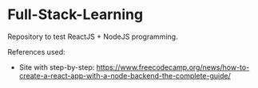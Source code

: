 # Full-Stack-Learning

Repository to test ReactJS + NodeJS programming.

References used:
- Site with step-by-step: https://www.freecodecamp.org/news/how-to-create-a-react-app-with-a-node-backend-the-complete-guide/
